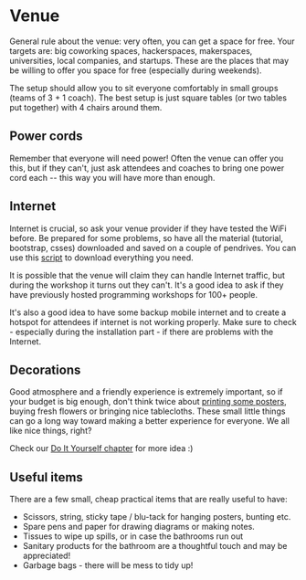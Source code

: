 # Venue

General rule about the venue: very often, you can get a space for free. Your targets are: big coworking spaces, hackerspaces, makerspaces, universities, local companies, and startups. These are the places that may be willing to offer you space for free (especially during weekends).

The setup should allow you to sit everyone comfortably in small groups (teams of 3 + 1 coach). The best setup is just square tables (or two tables put together) with 4 chairs around them.

## Power cords

Remember that everyone will need power! Often the venue can offer you this, but if they can't, just ask attendees and coaches to bring one power cord each -- this way you will have more than enough.

## Internet

Internet is crucial, so ask your venue provider if they have tested the WiFi before. Be prepared for some problems, so have all the material (tutorial, bootstrap, csses) downloaded and saved on a couple of pendrives. You can use this [script](https://pypi.python.org/pypi/djangogirls_usbgenerator/) to download everything you need.

It is possible that the venue will claim they can handle Internet traffic, but during the workshop it turns out they can't. It's a good idea to ask if they have previously hosted programming workshops for 100+ people. 

It's also a good idea to have some backup mobile internet and to create a hotspot for attendees if internet is not working properly. Make sure to check - especially during the installation part - if there are problems with the Internet.

## Decorations

Good atmosphere and a friendly experience is extremely important, so if your budget is big enough, don't think twice about [printing some posters](../resources/README.md), buying fresh flowers or bringing nice tablecloths. These small little things can go a long way toward making a better experience for everyone. We all like nice things, right?

Check our [Do It Yourself chapter](../diy/decoration.md) for more idea :)

## Useful items

There are a few small, cheap practical items that are really useful to have:
 * Scissors, string, sticky tape / blu-tack for hanging posters, bunting etc.
 * Spare pens and paper for drawing diagrams or making notes.
 * Tissues to wipe up spills, or in case the bathrooms run out
 * Sanitary products for the bathroom are a thoughtful touch and may be appreciated!
 * Garbage bags - there will be mess to tidy up!